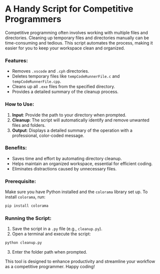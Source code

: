 # A Handy Script for Competitive Programmers

Competitive programming often involves working with multiple files and directories. Cleaning up temporary files and directories manually can be time-consuming and tedious. This script automates the process, making it easier for you to keep your workspace clean and organized.

### Features:
- Removes `.vscode` and `.cph` directories.
- Deletes temporary files like `tempCodeRunnerFile.c` and `tempCodeRunnerFile.cpp`.
- Cleans up all `.exe` files from the specified directory.
- Provides a detailed summary of the cleanup process.

### How to Use:
1. **Input**: Provide the path to your directory when prompted.
2. **Cleanup**: The script will automatically identify and remove unwanted files and folders.
3. **Output**: Displays a detailed summary of the operation with a professional, color-coded message.

### Benefits:
- Saves time and effort by automating directory cleanup.
- Helps maintain an organized workspace, essential for efficient coding.
- Eliminates distractions caused by unnecessary files.

### Prerequisite:
Make sure you have Python installed and the `colorama` library set up. To install `colorama`, run:
```bash
pip install colorama
```

### Running the Script:
1. Save the script in a `.py` file (e.g., `cleanup.py`).
2. Open a terminal and execute the script:
```bash
python cleanup.py
```
3. Enter the folder path when prompted.

This tool is designed to enhance productivity and streamline your workflow as a competitive programmer. Happy coding!
